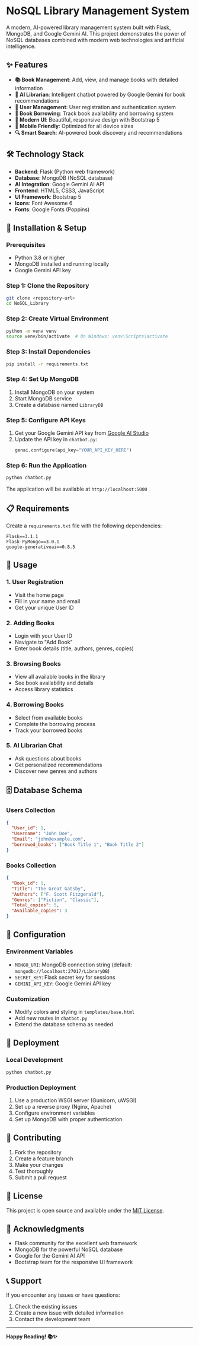 # NoSQL Library Management System

A modern, AI-powered library management system built with Flask, MongoDB, and Google Gemini AI. This project demonstrates the power of NoSQL databases combined with modern web technologies and artificial intelligence.

## ✨ Features

- **📚 Book Management**: Add, view, and manage books with detailed information
- **🤖 AI Librarian**: Intelligent chatbot powered by Google Gemini for book recommendations
- **👥 User Management**: User registration and authentication system
- **📖 Book Borrowing**: Track book availability and borrowing system
- **🎨 Modern UI**: Beautiful, responsive design with Bootstrap 5
- **📱 Mobile Friendly**: Optimized for all device sizes
- **🔍 Smart Search**: AI-powered book discovery and recommendations

## 🛠️ Technology Stack

- **Backend**: Flask (Python web framework)
- **Database**: MongoDB (NoSQL database)
- **AI Integration**: Google Gemini AI API
- **Frontend**: HTML5, CSS3, JavaScript
- **UI Framework**: Bootstrap 5
- **Icons**: Font Awesome 6
- **Fonts**: Google Fonts (Poppins)

## 🚀 Installation & Setup

### Prerequisites

- Python 3.8 or higher
- MongoDB installed and running locally
- Google Gemini API key

### Step 1: Clone the Repository

```bash
git clone <repository-url>
cd NoSQL_Library
```

### Step 2: Create Virtual Environment

```bash
python -m venv venv
source venv/bin/activate  # On Windows: venv\Scripts\activate
```

### Step 3: Install Dependencies

```bash
pip install -r requirements.txt
```

### Step 4: Set Up MongoDB

1. Install MongoDB on your system
2. Start MongoDB service
3. Create a database named `LibraryDB`

### Step 5: Configure API Keys

1. Get your Google Gemini API key from [Google AI Studio](https://makersuite.google.com/app/apikey)
2. Update the API key in `chatbot.py`:
   ```python
   genai.configure(api_key="YOUR_API_KEY_HERE")
   ```

### Step 6: Run the Application

```bash
python chatbot.py
```

The application will be available at `http://localhost:5000`

## 📋 Requirements

Create a `requirements.txt` file with the following dependencies:

```
Flask==3.1.1
Flask-PyMongo==3.0.1
google-generativeai==0.8.5
```

## 🎯 Usage

### 1. User Registration
- Visit the home page
- Fill in your name and email
- Get your unique User ID

### 2. Adding Books
- Login with your User ID
- Navigate to "Add Book"
- Enter book details (title, authors, genres, copies)

### 3. Browsing Books
- View all available books in the library
- See book availability and details
- Access library statistics

### 4. Borrowing Books
- Select from available books
- Complete the borrowing process
- Track your borrowed books

### 5. AI Librarian Chat
- Ask questions about books
- Get personalized recommendations
- Discover new genres and authors

## 🗄️ Database Schema

### Users Collection
```json
{
  "User_id": 1,
  "Username": "John Doe",
  "Email": "john@example.com",
  "borrowed_books": ["Book Title 1", "Book Title 2"]
}
```

### Books Collection
```json
{
  "Book_id": 1,
  "Title": "The Great Gatsby",
  "Authors": ["F. Scott Fitzgerald"],
  "Genres": ["Fiction", "Classic"],
  "Total_copies": 5,
  "Available_copies": 3
}
```

## 🔧 Configuration

### Environment Variables
- `MONGO_URI`: MongoDB connection string (default: `mongodb://localhost:27017/LibraryDB`)
- `SECRET_KEY`: Flask secret key for sessions
- `GEMINI_API_KEY`: Google Gemini API key

### Customization
- Modify colors and styling in `templates/base.html`
- Add new routes in `chatbot.py`
- Extend the database schema as needed

## 🚀 Deployment

### Local Development
```bash
python chatbot.py
```

### Production Deployment
1. Use a production WSGI server (Gunicorn, uWSGI)
2. Set up a reverse proxy (Nginx, Apache)
3. Configure environment variables
4. Set up MongoDB with proper authentication

## 🤝 Contributing

1. Fork the repository
2. Create a feature branch
3. Make your changes
4. Test thoroughly
5. Submit a pull request

## 📝 License

This project is open source and available under the [MIT License](LICENSE).

## 🙏 Acknowledgments

- Flask community for the excellent web framework
- MongoDB for the powerful NoSQL database
- Google for the Gemini AI API
- Bootstrap team for the responsive UI framework

## 📞 Support

If you encounter any issues or have questions:

1. Check the existing issues
2. Create a new issue with detailed information
3. Contact the development team

---

**Happy Reading! 📚✨**

